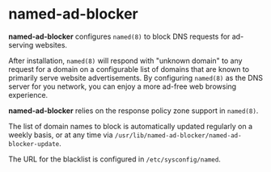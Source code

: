 # named-ad-blocker

**named-ad-blocker** configures `named(8)` to block DNS requests for ad-serving websites.

After installation, `named(8)` will respond with "unknown domain" to any request
for a domain on a configurable list of domains that are known to primarily serve
website advertisements. By configuring `named(8)` as the DNS server for you network,
you can enjoy a more ad-free web browsing experience.

**named-ad-blocker** relies on the response policy zone support in `named(8)`.

The list of domain names to block is automatically updated regularly on a weekly
basis, or at any time via `/usr/lib/named-ad-blocker/named-ad-blocker-update`.

The URL for the blacklist is configured in `/etc/sysconfig/named`.
